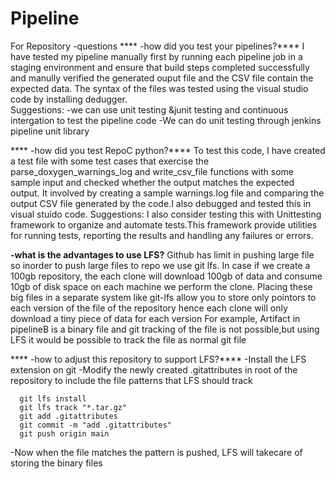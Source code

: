 # Pipeline
For Repository
-questions
**** -how did you test your pipelines?****
     I have tested my pipeline manually first by running each pipeline job in a staging environment and ensure that build steps completed successfully and manully verified the generated ouput file and the CSV file contain the expected data. The syntax of the files was tested using the visual studio code by installing dedugger.  
Suggestions:
     -we can use unit testing &junit testing and continuous intergation to test the pipeline code 
     -We can do unit testing through jenkins pipeline unit library 

**** -how did you test RepoC python?****
     To test this code, I have created a test file with some test cases that exercise the parse_doxygen_warnings_log and write_csv_file functions with some sample input and checked whether the output matches the expected output. It involved by creating a sample warnings.log file and comparing the output CSV file generated by the code.I also debugged and tested this in visual stuido code.
 Suggestions:
    I also consider testing this with Unittesting framework to organize and automate tests.This framework provide utilities for running tests, reporting  the results and handling any failures or errors.

**-what is the advantages to use LFS?**
    Github has limit in pushing large file so inorder to push large files to repo we use git lfs.
In case if we create a 100gb repository, the each clone will download 100gb of data and consume 10gb of disk space on each machine we perform the clone. Placing these big files in a separate system like git-lfs allow you to store only pointors to each version of the file of the repository hence each clone will only download a tiny piece of data for each version
For example, Artifact in pipelineB is a binary file and git tracking of the file is not possible,but using LFS it would be possible to track the file as normal git file

**** -how to adjust this repository to support LFS?****
   -Install the LFS extension on git
   -Modify the newly created .gitattributes in root of the repository to include the file patterns that LFS should track 

      git lfs install
      git lfs track "*.tar.gz"
      git add .gitattributes
      git commit -m "add .gitattributes"
      git push origin main
   -Now when the file matches the pattern is pushed, LFS will takecare of storing the binary files
